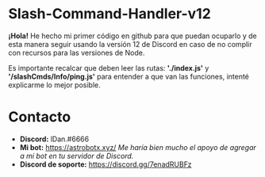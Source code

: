 # Slash-Command-Handler-v12

__¡Hola!__ He hecho mi primer código en github para que puedan ocuparlo y de esta manera seguir usando la versión 12 de Discord en caso de no complir con recursos para las versiones de Node.

Es importante recalcar que deben leer las rutas: __'./index.js'__ y __'/slashCmds/Info/ping.js'__ para entender a que van las funciones, intenté explicarme lo mejor posible.

# Contacto
* __Discord:__ lDan.#6666
* __Mi bot:__ https://astrobotx.xyz/  _Me haría bien mucho el apoyo de agregar a mi bot en tu servidor de Discord._
* __Discord de soporte:__ https://discord.gg/7enadRUBFz
